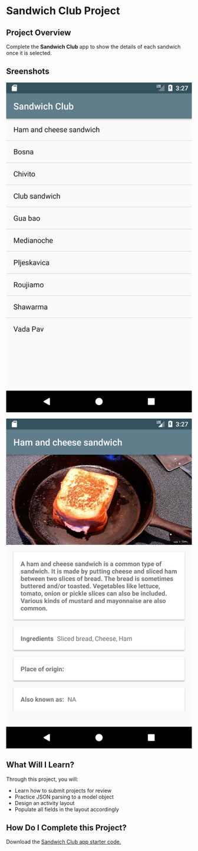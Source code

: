 # Sandwich Club Project

## Project Overview
Complete the **Sandwich Club** app to
show the details of each sandwich once it is selected.

## Sreenshots
![ListView](https://github.com/trobbierob/sandwich-club/blob/master/photos/001.png)

![DetailView](https://github.com/trobbierob/sandwich-club/blob/master/photos/002.png)

## What Will I Learn?
Through this project, you will:
- Learn how to submit projects for review
- Practice JSON parsing to a model object
- Design an activity layout
- Populate all fields in the layout accordingly

## How Do I Complete this Project?
Download the [Sandwich Club app starter code.](https://github.com/udacity/sandwich-club-starter-code)
